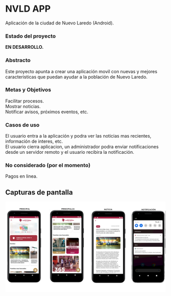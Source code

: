 # NVLD APP

Aplicación de la ciudad de Nuevo Laredo (Android).

### Estado del proyecto

**EN DESARROLLO.**

### Abstracto

Este proyecto apunta a crear una aplicación movil con nuevas y mejores caracteristicas que puedan ayudar a la población de Nuevo Laredo.

### Metas y Objetivos

Facilitar procesos.  
Mostrar noticias.  
Notificar avisos, próximos eventos, etc.  


### Casos de uso  
El usuario entra a la aplicación y podra ver las noticias mas recientes, información de interes, etc.  
El usuario cierra aplicacion, un administrador podra enviar notificaciones desde un servidor remoto y el usuario
recibira la notificación.

### No considerado (por el momento)  
Pagos en linea.


## Capturas de pantalla
![ss](ss.png "screenshots")